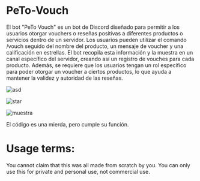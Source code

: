 # PeTo-Vouch
El bot "PeTo Vouch" es un bot de Discord diseñado para permitir a los usuarios otorgar vouchers o reseñas positivas a diferentes productos o servicios dentro de un servidor. Los usuarios pueden utilizar el comando /vouch seguido del nombre del producto, un mensaje de voucher y una calificación en estrellas. El bot recopila esta información y la muestra en un canal específico del servidor, creando así un registro de vouches para cada producto. Además, se requiere que los usuarios tengan un rol específico para poder otorgar un voucher a ciertos productos, lo que ayuda a mantener la validez y autoridad de las reseñas.

![asd](https://github.com/Teiusk/PeTo-Vouch/assets/99054299/13fbf9da-1703-4ff7-861e-64cd4be2ebfa)

![star](https://github.com/Teiusk/PeTo-Vouch/assets/99054299/afd22f5f-eed0-4e80-8e69-99236e99dcc0)

![muestra](https://github.com/Teiusk/PeTo-Vouch/assets/99054299/e87b6ac7-9132-46d2-a978-f0aa1f6292c6)

El código es una mierda, pero cumple su función.

# Usage terms:
   You cannot claim that this was all made from scratch by you.
   You can only use this for private and personal use, not commercial use.
